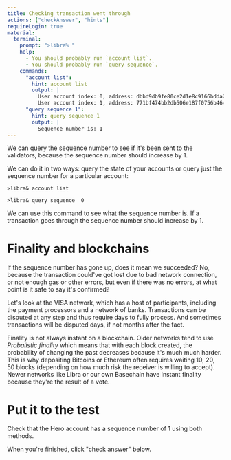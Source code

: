 ```yaml
---
title: Checking transaction went through
actions: ["checkAnswer", "hints"]
requireLogin: true
material:
  terminal:
    prompt: ">libra% "
    help:
      - You should probably run `account list`.
      - You should probably run `query sequence`.
    commands:
      "account list":
        hint: account list
        output: |
          User account index: 0, address: dbbd9db9fe80ce2d1e8c9166bdda2dfc6c2defe25042e11e14958d64604cfd82, sequence number: 0, status: Local
          User account index: 1, address: 771bf474bb2db506e187f0756b464a3e28896efa2516867ea001187d7c174066, sequence number: 1, status: Local
      "query sequence 1":
        hint: query sequence 1
        output: |
          Sequence number is: 1
---
```


We can query the sequence number to see if it's been sent to the validators,
because the sequence number should increase by 1.

We can do it in two ways: query the state of your accounts or query just the
sequence number for a particular account:

```
>libra& account list
```

```
>libra& query sequence  0
```

We can use this command to see what the sequence number is. If a transaction
goes through the sequence number should increase by 1.

# Finality and blockchains

If the sequence number has gone up, does it mean we succeeded? No, because the
transaction could've got lost due to bad network connection, or not enough gas
or other errors, but even if there was no errors, at what point is it safe to
say it's confirmed?

Let's look at the VISA network, which has a host of participants, including the
payment processors and a network of banks. Transactions can be disputed at any
step and thus require days to fully process. And sometimes transactions will be
disputed days, if not months after the fact.

Finality is not always instant on a blockchain. Older networks tend to use
_Probalistic finality_ which means that with each block created, the probability
of changing the past decreases because it's much much harder. This is why
depositing Bitcoins or Ethereum often requires waiting 10, 20, 50 blocks
(depending on how much risk the receiver is willing to accept). Newer networks
like Libra or our own Basechain have instant finality because they're the result
of a vote.

# Put it to the test

Check that the Hero account has a sequence number of 1 using both methods.

When you're finished, click "check answer" below.
